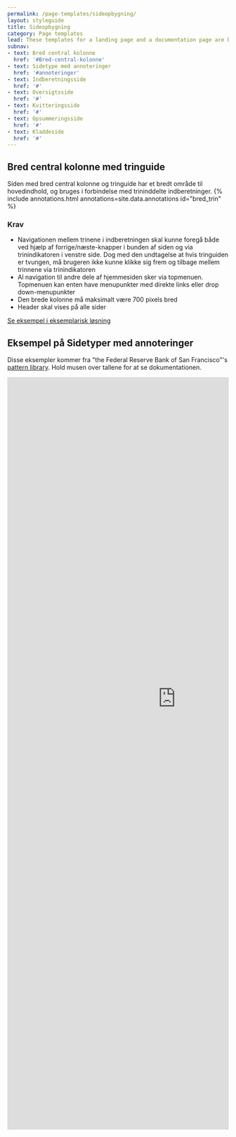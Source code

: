 ```yaml
---
permalink: /page-templates/sideopbygning/
layout: styleguide
title: Sideopbygning
category: Page templates
lead: These templates for a landing page and a documentation page are built from some of the components of the U.S. Web Design Standards. Each of these pages is flexible; you can add or remove components or sub-components to suit your needs. These templates are great starting point for prototyping or for trying the Standards to see if they’re a good fit for you.
subnav:
- text: Bred central kolonne
  href: '#Bred-central-kolonne'
- text: Sidetype med annoteringer
  href: '#annoteringer'
- text: Indberetningsside
  href: '#'
- text: Oversigtsside
  href: '#'
- text: Kvitteringsside
  href: '#'
- text: Opsummeringsside
  href: '#'
- text: Kladdeside
  href: '#'
---
```


<h2 class="heading" id="Bred-central-kolonne">Bred central kolonne med tringuide</h2>

Siden med bred central kolonne og tringuide har et bredt område til hovedindhold, og bruges i forbindelse med trininddelte indberetninger.
{% include annotations.html annotations=site.data.annotations id="bred_trin" %}

### Krav

* Navigationen mellem trinene i indberetningen skal kunne foregå både ved hjælp af forrige/næste-knapper i bunden af siden og via trinindikatoren i venstre side. Dog med den undtagelse at hvis tringuiden er tvungen, må brugeren ikke kunne klikke sig frem og tilbage mellem trinnene via trinindikatoren
* Al navigation til andre dele af hjemmesiden sker via topmenuen. Topmenuen kan enten have menupunkter med direkte links eller drop down-menupunkter
* Den brede kolonne må maksimalt være 700 pixels bred
* Header skal vises på alle sider

<a href="http://designmanual.virk.dk/virkdesign/designmanualv201/eksempel03-1.html" target="_blank" title="Eksemplarisk løsning">Se eksempel i eksemplarisk løsning</a>

<h2 class="heading" id="annoteringer">Eksempel på Sidetyper med annoteringer</h2>

Disse eksempler kommer fra "the Federal Reserve Bank of San Francisco"'s <a href="https://sfwebteam.github.io/public-web-front-end/out/section-4.html" target="_blank" title="FRBSF pattern library annotations">pattern library</a>. Hold musen over tallene for at se dokumentationen.

<div style="overflow: hidden; max-width: 736px;">
<iframe scrolling="no" src="https://sfwebteam.github.io/public-web-front-end/annotated-templates/cash-landing.html" style="border: 0px none; margin-left: -80px; height: 1959px; margin-top: -250px; width: 926px;">
</iframe>
</div>